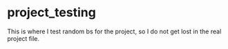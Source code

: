 # project_testing
This is where I test random bs for the project, so I do not get lost in the real project file.
